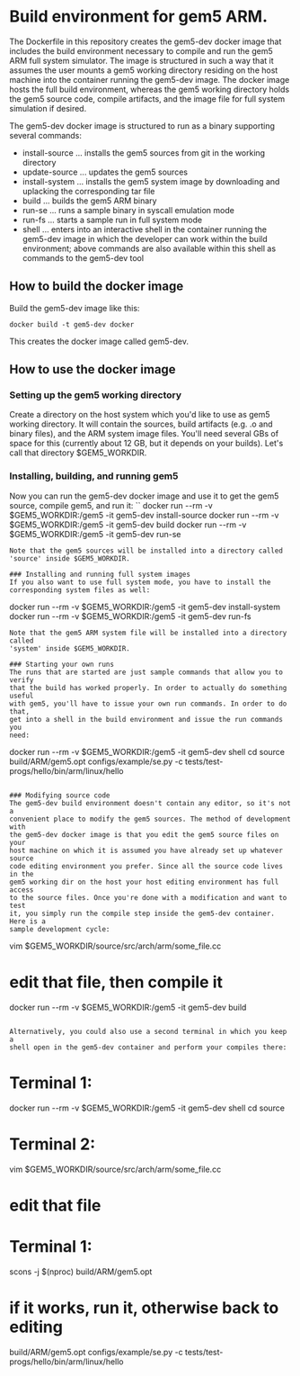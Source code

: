 # Build environment for gem5 ARM.
The Dockerfile in this repository creates the gem5-dev docker image that
includes the build environment necessary to compile and run the gem5 ARM
full system simulator. The image is structured in such a way that it assumes
the user mounts a gem5 working directory residing on the host machine into
the container running the gem5-dev image. The docker image hosts the full
build environment, whereas the gem5 working directory holds the gem5 source
code, compile artifacts, and the image file for full system simulation if
desired.

The gem5-dev docker image is structured to run as a binary supporting several
commands:
  * install-source ... installs the gem5 sources from git in the working
     directory
  * update-source ... updates the gem5 sources
  * install-system ... installs the gem5 system image by downloading and
    uplacking the corresponding tar file
  * build ... builds the gem5 ARM binary
  * run-se ... runs a sample binary in syscall emulation mode
  * run-fs ... starts a sample run in full system mode
  * shell ... enters into an interactive shell in the container running the
    gem5-dev image in which the developer can work within the build
    environment; above commands are also available within this shell as
    commands to the gem5-dev tool

## How to build the docker image
Build the gem5-dev image like this:
```
docker build -t gem5-dev docker
```
This creates the docker image called gem5-dev.

## How to use the docker image
### Setting up the gem5 working directory
Create a directory on the host system which you'd like to use as gem5
working directory. It will contain the sources, build artifacts (e.g. .o and
binary files), and the ARM system image files. You'll need several GBs of
space for this (currently about 12 GB, but it depends on your builds). 
Let's call that directory $GEM5_WORKDIR.

### Installing, building, and running gem5
Now you can run the gem5-dev docker image and use it to get the gem5 source,
compile gem5, and run it:
``
docker run --rm -v $GEM5_WORKDIR:/gem5 -it gem5-dev install-source
docker run --rm -v $GEM5_WORKDIR:/gem5 -it gem5-dev build
docker run --rm -v $GEM5_WORKDIR:/gem5 -it gem5-dev run-se
```
Note that the gem5 sources will be installed into a directory called
'source' inside $GEM5_WORKDIR.

### Installing and running full system images
If you also want to use full system mode, you have to install the
corresponding system files as well:
```
docker run --rm -v $GEM5_WORKDIR:/gem5 -it gem5-dev install-system
docker run --rm -v $GEM5_WORKDIR:/gem5 -it gem5-dev run-fs
```
Note that the gem5 ARM system file will be installed into a directory called
'system' inside $GEM5_WORKDIR.

### Starting your own runs
The runs that are started are just sample commands that allow you to verify
that the build has worked properly. In order to actually do something useful
with gem5, you'll have to issue your own run commands. In order to do that,
get into a shell in the build environment and issue the run commands you
need:
```
docker run --rm -v $GEM5_WORKDIR:/gem5 -it gem5-dev shell
cd source
build/ARM/gem5.opt configs/example/se.py -c tests/test-progs/hello/bin/arm/linux/hello
```

### Modifying source code
The gem5-dev build environment doesn't contain any editor, so it's not a
convenient place to modify the gem5 sources. The method of development with
the gem5-dev docker image is that you edit the gem5 source files on your
host machine on which it is assumed you have already set up whatever source
code editing environment you prefer. Since all the source code lives in the
gem5 working dir on the host your host editing environment has full access
to the source files. Once you're done with a modification and want to test
it, you simply run the compile step inside the gem5-dev container. Here is a
sample development cycle:
```
vim $GEM5_WORKDIR/source/src/arch/arm/some_file.cc
# edit that file, then compile it
docker run --rm -v $GEM5_WORKDIR:/gem5 -it gem5-dev build
```

Alternatively, you could also use a second terminal in which you keep a
shell open in the gem5-dev container and perform your compiles there:

```
# Terminal 1:
docker run --rm -v $GEM5_WORKDIR:/gem5 -it gem5-dev shell
cd source

# Terminal 2:
vim $GEM5_WORKDIR/source/src/arch/arm/some_file.cc
# edit that file

# Terminal 1:
scons -j $(nproc) build/ARM/gem5.opt
# if it works, run it, otherwise back to editing
build/ARM/gem5.opt configs/example/se.py -c tests/test-progs/hello/bin/arm/linux/hello
```
